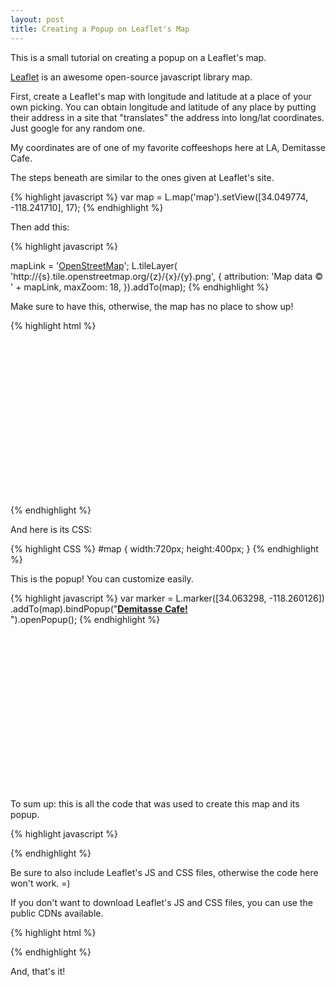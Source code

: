 ```yaml
---
layout: post 
title: Creating a Popup on Leaflet's Map 
---
```

This is a small tutorial on creating a popup on a Leaflet's map.

[Leaflet](http://leafletjs.com/) is an awesome open-source javascript library map. 

First, create a Leaflet's map with longitude and latitude at a place of your own picking. You can obtain longitude and latitude of any place by putting their address in a site that "translates" the address into long/lat coordinates. Just google for any random one. 

My coordinates are of one of my favorite coffeeshops here at LA, Demitasse Cafe. 

The steps beneath are similar to the ones given at Leaflet's site. 

{% highlight javascript %}
var map = L.map('map').setView([34.049774, -118.241710], 17); 
{% endhighlight %}

Then add this: 

{% highlight javascript %}

mapLink =
'<a href="http://openstreetmap.org">OpenStreetMap</a>'; L.tileLayer(
'http://{s}.tile.openstreetmap.org/{z}/{x}/{y}.png', { attribution: 'Map data &copy; ' + mapLink, maxZoom: 18, }).addTo(map);
{% endhighlight %}

Make sure to have this, otherwise, the map has no place to show up! 

{% highlight html %}

<div id='map'>
		
</div>

{% endhighlight %}

And here is its CSS: 

{% highlight CSS %}
   #map {
      width:720px;
      height:400px;
   }
 {% endhighlight %}

This is the popup! You can customize easily. 

{% highlight javascript %}
var marker = L.marker([34.063298, -118.260126]) .addTo(map).bindPopup("<b><a href='http://cafedemitasse.com/'>Demitasse Cafe!</a></b><br />").openPopup();
{% endhighlight %}

<div id='map'>
		
</div>

<style type="text/css">
      #map {
        width:720px;
        height:250px;
              }
</style>

<script>

var map = L.map('map').setView([34.049774, -118.241710], 17); 

mapLink =
'<a href="http://openstreetmap.org">OpenStreetMap</a>'; L.tileLayer(
'http://{s}.tile.openstreetmap.org/{z}/{x}/{y}.png', { attribution: 'Map data &copy; ' + mapLink, maxZoom: 18, }).addTo(map);
			

var marker = L.marker([34.049774, -118.241710]).addTo(map).bindPopup("<b><a href='http://cafedemitasse.com/'>Demitasse Cafe!</a></b><br />").openPopup();


</script>

To sum up: this is all the code that was used to create this map and its popup. 

{% highlight javascript %}

<script>

var map = L.map('map').setView([34.049774, -118.241710], 17); 

mapLink =
'<a href="http://openstreetmap.org">OpenStreetMap</a>'; L.tileLayer(
'http://{s}.tile.openstreetmap.org/{z}/{x}/{y}.png', { attribution: 'Map data &copy; ' + mapLink, maxZoom: 18, }).addTo(map);
			

var marker = L.marker([34.049774, -118.241710]).addTo(map).bindPopup("<b><a href='http://cafedemitasse.com/'>Demitasse Cafe!</a></b><br />").openPopup();


</script>



{% endhighlight %}

Be sure to also include Leaflet's JS and CSS files, otherwise the code here won't work. =) 

If you don't want to download Leaflet's JS and CSS files, you can use the public CDNs available. 

{% highlight html %}

<link rel="stylesheet" href="https://cdnjs.cloudflare.com/ajax/libs/leaflet/0.7.3/leaflet.css">
<script src="https://cdnjs.cloudflare.com/ajax/libs/leaflet/0.7.3/leaflet.js"></script>

{% endhighlight %}

And, that's it! 

